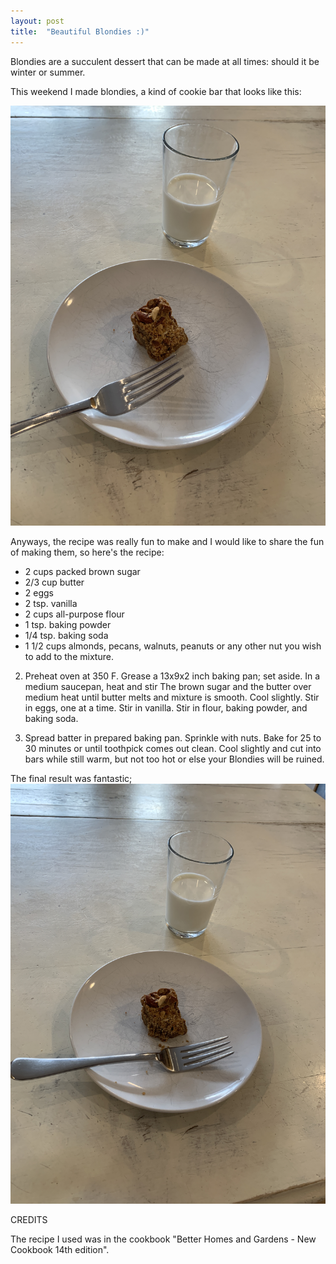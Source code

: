 ```yaml
---
layout: post 
title:  "Beautiful Blondies :)"
---
```


Blondies are a succulent dessert that can be made at all times: should it be winter or 
summer.
 

This weekend I made blondies, a kind of cookie bar that looks like this:

![Blondies](/assets/IMG_7778.JPG)

Anyways, the recipe was really fun to make and I would like to share the fun of making 
them, so here's the recipe:

- 2 cups packed brown sugar    
- 2/3 cup butter
- 2 eggs
- 2 tsp. vanilla
- 2 cups all-purpose flour
- 1 tsp. baking powder
- 1/4 tsp. baking soda
- 1 1/2 cups almonds, pecans, walnuts, peanuts or any other nut you wish to add to the 
mixture.
2. Preheat oven at 350 F. Grease a 13x9x2 inch baking pan; set aside. In a medium 
saucepan, heat and stir The brown sugar and the butter over medium heat until butter melts
and  mixture is smooth. Cool slightly. Stir in eggs, one at a time. Stir in vanilla. Stir 
in flour, baking powder, and baking soda.

3. Spread batter in prepared baking pan. Sprinkle with nuts. Bake for 25 to 30 minutes or 
until toothpick comes out clean. Cool slightly and cut into bars  while still warm, but
not too hot or else your Blondies will be ruined.

The final result was fantastic;
![Blondies](/assets/IMG_7779.JPG)

CREDITS

The recipe I used was in the cookbook "Better Homes and Gardens - New Cookbook 
14th edition".